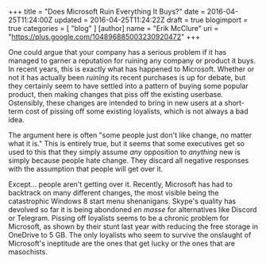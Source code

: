 +++
title = "Does Microsoft Ruin Everything It Buys?"
date = 2016-04-25T11:24:00Z
updated = 2016-04-25T11:24:22Z
draft = true
blogimport = true 
categories = [ "blog" ]
[author]
	name = "Erik McClure"
	uri = "https://plus.google.com/104896885003230920472"
+++

One could argue that your company has a serious problem if it has managed to garner a reputation for ruining any company or product it buys. In recent years, this is exactly what has happened to Microsoft. Whether or not it has actually been *ruining* its recent purchases is up for debate, but they certainly seem to have settled into a pattern of buying some popular product, then making changes that piss off the existing userbase. Ostensibly, these changes are intended to bring in new users at a short-term cost of pissing off some existing loyalists, which is not always a bad idea.

The argument here is often "some people just don't like change, no matter what it is." This is entirely true, but it seems that some executives get so used to this that they simply assume *any* opposition to *anything* new is simply because people hate change. They discard all negative responses with the assumption that people will get over it.

Except... people aren't getting over it. Recently, Microsoft has had to backtrack on many different changes, the most visible being the catastrophic Windows 8 start menu shenanigans. Skype's quality has devolved so far it is being abondoned *en masse* for alternatives like Discord or Telegram. Pissing off loyalists seems to be a chronic problem for Microsoft, as shown by their stunt last year with reducing the free storage in OneDrive to 5 GB. The only loyalists who seem to survive the onslaught of Microsoft's ineptitude are the ones that get lucky or the ones that are masochists.
